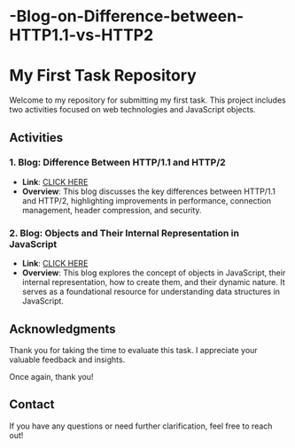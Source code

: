 # -Blog-on-Difference-between-HTTP1.1-vs-HTTP2

# My First Task Repository

Welcome to my repository for submitting my first task. This project includes two activities focused on web technologies and JavaScript objects.

## Activities

### 1. Blog: Difference Between HTTP/1.1 and HTTP/2
- **Link**: [CLICK HERE](https://medium.com/@lekkaiyarajaraj2020/difference-between-http-1-1-vs-http-2-fc04a1af88b0)
- **Overview**: This blog discusses the key differences between HTTP/1.1 and HTTP/2, highlighting improvements in performance, connection management, header compression, and security.

### 2. Blog: Objects and Their Internal Representation in JavaScript
- **Link**: [CLICK HERE](https://medium.com/@lekkaiyarajaraj2020/objects-in-javascript-e126334b241b)
- **Overview**: This blog explores the concept of objects in JavaScript, their internal representation, how to create them, and their dynamic nature. It serves as a foundational resource for understanding data structures in JavaScript.

## Acknowledgments
Thank you for taking the time to evaluate this task. I appreciate your valuable feedback and insights. 

Once again, thank you!

## Contact
If you have any questions or need further clarification, feel free to reach out!


